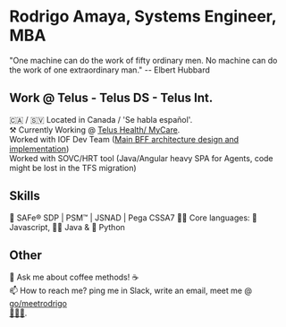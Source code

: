 # Rodrigo Amaya, Systems Engineer, MBA

"One machine can do the work of fifty ordinary men. No machine can do the work of one extraordinary man." -- Elbert Hubbard  

## Work @ Telus - Telus DS - Telus Int.
🇨🇦 / 🇸🇻 Located in Canada / 'Se habla español'.  
⚒ Currently Working @ [Telus Health/ MyCare](https://github.com/orgs/telus-health/teams/telus-health-mycare).  
Worked with IOF Dev Team ([Main BFF architecture design and implementation](https://github.com/telus/iof-frontdoor-bff/graphs/contributors))  
Worked with SOVC/HRT tool (Java/Angular heavy SPA for Agents, code might be lost in the TFS migration)  


## Skills
🥷 SAFe® SDP | PSM™ | JSNAD | Pega CSSA7 
🦸‍♂️ Core languages: 🌽 Javascript, 🧙‍♂️ Java & 🐍 Python  

## Other
💬 Ask me about coffee methods! ☕️   
📫 How to reach me? ping me in Slack, write an email, meet me @ [go/meetrodrigo](http://go/meetrodrigo)   
[🦆🦆🦆](https://duckduckgo.com/spread).  
